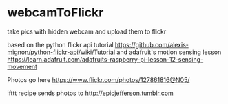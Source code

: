 webcamToFlickr
==============

take pics with hidden webcam and upload them to flickr

based on the python flickr api tutorial
https://github.com/alexis-mignon/python-flickr-api/wiki/Tutorial
and adafruit's motion sensing lesson
https://learn.adafruit.com/adafruits-raspberry-pi-lesson-12-sensing-movement

Photos go here https://www.flickr.com/photos/127861816@N05/

ifttt recipe sends photos to http://epicjefferson.tumblr.com
